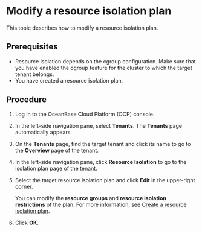 # Modify a resource isolation plan

This topic describes how to modify a resource isolation plan.

## Prerequisites

* Resource isolation depends on the cgroup configuration. Make sure that you have enabled the cgroup feature for the cluster to which the target tenant belongs.
* You have created a resource isolation plan.

## Procedure

1. Log in to the OceanBase Cloud Platform (OCP) console.

2. In the left-side navigation pane, select **Tenants**. The **Tenants** page automatically appears.

3. On the **Tenants** page, find the target tenant and click its name to go to the **Overview** page of the tenant.

4. In the left-side navigation pane, click **Resource Isolation** to go to the isolation plan page of the tenant.

5. Select the target resource isolation plan and click **Edit** in the upper-right corner.

    You can modify the **resource groups** and **resource isolation restrictions** of the plan. For more information, see [Create a resource isolation plan](300.create-a-resource-isolation-plan.md).

6. Click **OK**.
